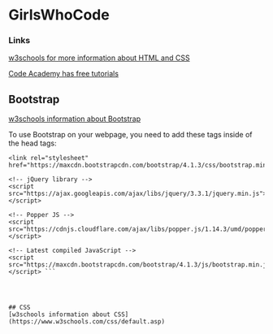 # GirlsWhoCode

### Links
[w3schools for more information about HTML and CSS](https://www.w3schools.com)

[Code Academy has free tutorials](https://www.codeacademy.com)

## Bootstrap
[w3schools information about Bootstrap](https://www.w3schools.com/bootstrap4/default.asp)

To use Bootstrap on your webpage, you need to add these tags inside of the head tags:

``` <!-- Latest compiled and minified CSS -->
<link rel="stylesheet" href="https://maxcdn.bootstrapcdn.com/bootstrap/4.1.3/css/bootstrap.min.css">

<!-- jQuery library -->
<script src="https://ajax.googleapis.com/ajax/libs/jquery/3.3.1/jquery.min.js"></script>

<!-- Popper JS -->
<script src="https://cdnjs.cloudflare.com/ajax/libs/popper.js/1.14.3/umd/popper.min.js"></script>

<!-- Latest compiled JavaScript -->
<script src="https://maxcdn.bootstrapcdn.com/bootstrap/4.1.3/js/bootstrap.min.js"></script> ```




## CSS
[w3schools information about CSS](https://www.w3schools.com/css/default.asp)
